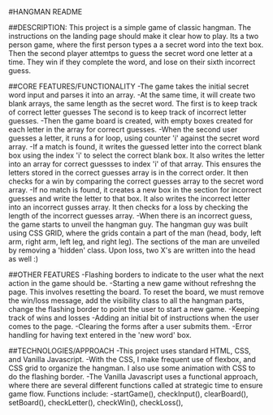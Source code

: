 #HANGMAN README

##DESCRIPTION:
This project is a simple game of classic hangman. The instructions on the landing page should make it clear how to play. Its a two person game, where the first person types a a secret word into the text box. Then the second player attemtps to guess the secret word one letter at a time. They win if they complete the word, and lose on their sixth incorrect guess.

##CORE FEATURES/FUNCTIONALITY
-The game takes the initial secret word input and parses it into an array.
-At the same time, it will create two blank arrays, the same length as the secret word.
    The first is to keep track of correct letter guesses
    The second is to keep track of incorrect letter guesses.
-Then the game board is created, with empty boxes created for each letter in the array for correcrt guesses.
-When the second user guesses a letter, it runs a for loop, using counter 'i' against the secret word array.
    -If a match is found, it writes the guessed letter into the correct blank box using the index 'i' to select the correct blank box. It also writes the letter into an array for correct guessses to index 'i' of that array. This ensures the letters stored in the correct guesses array is in the correct order. It then checks for a win by comparing the correct guesses array to the secret word array.
    -If no match is found, it creates a new box in the section for incorrect guesses and write the letter to that box. It also writes the incorrect letter into an incorrect gusses array. It then checks for a loss by checking the length of the incorrect guesses array.
-When there is an incorrect guess, the game starts to unveil the hangman guy. The hangman guy was built using CSS GRID, where the grids contain a part of the man (head, body, left arm, right arm, left leg, and right leg). The sections of the man are unveiled by removing a 'hidden' class. Upon loss, two X's are written into the head as well :)

##OTHER FEATURES
-Flashing borders to indicate to the user what the next action in the game should be.
-Starting a new game without refreshng the page. This involves resetting the board. To reset the board, we must remove the win/loss message, add the visibility class to all the hangman parts, change the flashing border to point the user to start a new game.
-Keeping track of wins and losses
-Adding an initial bit of instructions when the user comes to the page.
-Clearing the forms after a user submits them.
-Error handling for having text entered in the 'new word' box.

##TECHNOLOGIES/APPROACH
-This project uses standard HTML, CSS, and Vanilla Javascript.
-With the CSS, I make frequent use of flexbox, and CSS grid to organize the hangman. I also use some animation with CSS to do the flashing border.
-The Vanilla Javascript uses a functional approach, where there are several different functions called at strategic time to ensure game flow. Functions include:
    -startGame(), checkInput(), clearBoard(), setBoard(), checkLetter(), checkWin(), checkLoss(), 